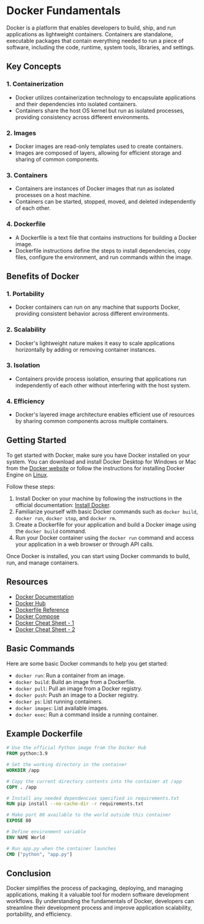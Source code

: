 # Docker Fundamentals

Docker is a platform that enables developers to build, ship, and run applications as lightweight containers. Containers are standalone, executable packages that contain everything needed to run a piece of software, including the code, runtime, system tools, libraries, and settings.

## Key Concepts

### 1. Containerization
- Docker utilizes containerization technology to encapsulate applications and their dependencies into isolated containers.
- Containers share the host OS kernel but run as isolated processes, providing consistency across different environments.

### 2. Images
- Docker images are read-only templates used to create containers.
- Images are composed of layers, allowing for efficient storage and sharing of common components.

### 3. Containers
- Containers are instances of Docker images that run as isolated processes on a host machine.
- Containers can be started, stopped, moved, and deleted independently of each other.

### 4. Dockerfile
- A Dockerfile is a text file that contains instructions for building a Docker image.
- Dockerfile instructions define the steps to install dependencies, copy files, configure the environment, and run commands within the image.

## Benefits of Docker

### 1. Portability
- Docker containers can run on any machine that supports Docker, providing consistent behavior across different environments.

### 2. Scalability
- Docker's lightweight nature makes it easy to scale applications horizontally by adding or removing container instances.

### 3. Isolation
- Containers provide process isolation, ensuring that applications run independently of each other without interfering with the host system.

### 4. Efficiency
- Docker's layered image architecture enables efficient use of resources by sharing common components across multiple containers.

## Getting Started

To get started with Docker, make sure you have Docker installed on your system. You can download and install Docker Desktop for Windows or Mac from the [Docker website](https://www.docker.com/products/docker-desktop) or follow the instructions for installing Docker Engine on [Linux](https://docs.docker.com/engine/install/).

Follow these steps:

1. Install Docker on your machine by following the instructions in the official documentation: [Install Docker](https://docs.docker.com/get-docker/).
2. Familiarize yourself with basic Docker commands such as `docker build`, `docker run`, `docker stop`, and `docker rm`.
3. Create a Dockerfile for your application and build a Docker image using the `docker build` command.
4. Run your Docker container using the `docker run` command and access your application in a web browser or through API calls.

Once Docker is installed, you can start using Docker commands to build, run, and manage containers.

## Resources

- [Docker Documentation](https://docs.docker.com/)
- [Docker Hub](https://hub.docker.com/)
- [Dockerfile Reference](https://docs.docker.com/engine/reference/builder/)
- [Docker Compose](https://docs.docker.com/compose/)
- [Docker Cheat Sheet - 1](https://dockerlabs.collabnix.com/docker/cheatsheet/)
- [Docker Cheat Sheet - 2](https://phoenixnap.com/kb/docker-commands-cheat-sheet)

## Basic Commands

Here are some basic Docker commands to help you get started:

- `docker run`: Run a container from an image.
- `docker build`: Build an image from a Dockerfile.
- `docker pull`: Pull an image from a Docker registry.
- `docker push`: Push an image to a Docker registry.
- `docker ps`: List running containers.
- `docker images`: List available images.
- `docker exec`: Run a command inside a running container.

## Example Dockerfile

```Dockerfile
# Use the official Python image from the Docker Hub
FROM python:3.9

# Set the working directory in the container
WORKDIR /app

# Copy the current directory contents into the container at /app
COPY . /app

# Install any needed dependencies specified in requirements.txt
RUN pip install --no-cache-dir -r requirements.txt

# Make port 80 available to the world outside this container
EXPOSE 80

# Define environment variable
ENV NAME World

# Run app.py when the container launches
CMD ["python", "app.py"]
```
## Conclusion

Docker simplifies the process of packaging, deploying, and managing applications, making it a valuable tool for modern software development workflows. By understanding the fundamentals of Docker, developers can streamline their development process and improve application scalability, portability, and efficiency.

